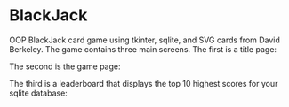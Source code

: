 # BlackJack #

OOP BlackJack card game using tkinter, sqlite, and SVG cards from David Berkeley. The game contains three main screens. The first is a title page:

The second is the game page:

The third is a leaderboard that displays the top 10 highest scores for your sqlite database:
